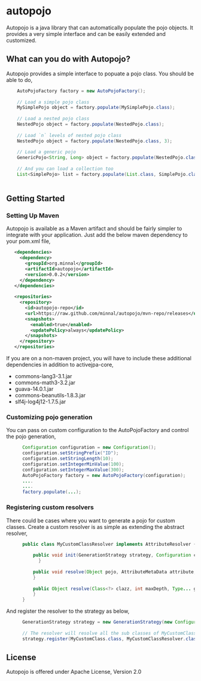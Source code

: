 autopojo
========

Autopojo is a java library that can automatically populate the pojo objects. It provides a very simple interface and can be easily extended and customized.

What can you do with Autopojo?
------------------------------
Autopojo provides a simple interface to popuate a pojo class. You should be able to do,

```java
    AutoPojoFactory factory = new AutoPojoFactory();
    
    // Load a simple pojo class
    MySimplePojo object = factory.populate(MySimplePojo.class);
    
    // Load a nested pojo class
    NestedPojo object = factory.populate(NestedPojo.class);
    
    // Load `n` levels of nested pojo class
    NestedPojo object = factory.populate(NestedPojo.class, 3);
    
    // Load a generic pojo
    GenericPojo<String, Long> object = factory.populate(NestedPojo.class, String.class, Long.class);
    
    // And you can load a collection too
    List<SimplePojo> list = factory.populate(List.class, SimplePojo.class);
    
```

Getting Started
---------------
### Setting Up Maven

Autopojo is available as a Maven artifact and should be fairly simpler to integrate with your application. Just add the below maven dependency to your pom.xml file,

```xml
   <dependencies>
     <dependency>
       <groupId>org.minnal</groupId>
       <artifactId>autopojo</artifactId>
       <version>0.0.2</version>
     </dependency>
   </dependencies>
   
   <repositories>
     <repository>
       <id>autopojo-repo</id>
       <url>https://raw.github.com/minnal/autopojo/mvn-repo/releases</url>
       <snapshots>
         <enabled>true</enabled>
         <updatePolicy>always</updatePolicy>
       </snapshots>
     </repository>
   </repositories>
```

If you are on a non-maven project, you will have to include these additional dependencies in addition to activejpa-core,

* commons-lang3-3.1.jar
* commons-math3-3.2.jar
* guava-14.0.1.jar
* commons-beanutils-1.8.3.jar
* slf4j-log4j12-1.7.5.jar

### Customizing pojo generation
You can pass on custom configuration to the AutoPojoFactory and control the pojo generation,

```java
      Configuration configuration = new Configuration();
      configuration.setStringPrefix("ID");
      configuration.setStringLength(10);
      configuration.setIntegerMinValue(100);
      configuration.setIntegerMaxValue(300);
      AutoPojoFactory factory = new AutoPojoFactory(configuration);
      ....
      ....
      factory.populate(...);
```

### Registering custom resolvers
There could be cases where you want to generate a pojo for custom classes. Create a custom resolver is as simple as extending the abstract resolver,

```java
      public class MyCustomClassResolver implements AttributeResolver {
          
          public void init(GenerationStrategy strategy, Configuration configuration) {
        	}
	
          public void resolve(Object pojo, AttributeMetaData attribute, int maxDepth) {
          }
          
          public Object resolve(Class<?> clazz, int maxDepth, Type... genericTypes) {
          }
      }
```

And register the resolver to the strategy as below,

```java
      GenerationStrategy strategy = new GenerationStrategy(new Configuration());
      
      // The resolver will resolve all the sub classes of MyCustomClass as well
      strategy.register(MyCustomClass.class, MyCustomClassResolver.class);
```

License
-------
Autopojo is offered under Apache License, Version 2.0

